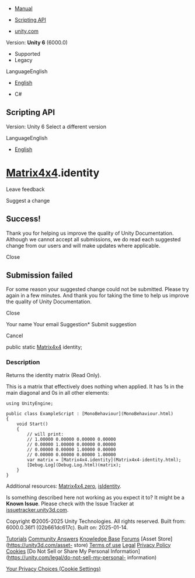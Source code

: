 [ ]()

  * [Manual](../Manual/index.html)
  * [Scripting API](../ScriptReference/index.html)

  * [unity.com](https://unity.com/)

Version: **Unity 6** (6000.0)

  * Supported
  * Legacy

LanguageEnglish

  * [English]()

  * C#

[ ](https://docs.unity3d.com)

## Scripting API

Version: Unity 6 Select a different version

LanguageEnglish

  * [English]()

#  [Matrix4x4](Matrix4x4.html).identity

Leave feedback

Suggest a change

## Success!

Thank you for helping us improve the quality of Unity Documentation. Although
we cannot accept all submissions, we do read each suggested change from our
users and will make updates where applicable.

Close

## Submission failed

For some reason your suggested change could not be submitted. Please <a>try
again</a> in a few minutes. And thank you for taking the time to help us
improve the quality of Unity Documentation.

Close

Your name Your email Suggestion* Submit suggestion

Cancel

[ ]()

public static [Matrix4x4](Matrix4x4.html) identity;

### Description

Returns the identity matrix (Read Only).

This is a matrix that effectively does nothing when applied. It has 1s in the
main diagonal and 0s in all other elements:

    
    
    using UnityEngine;  
      
    public class ExampleScript : [MonoBehaviour](MonoBehaviour.html)
    {
        void Start()
        {
            // will print:
            // 1.00000 0.00000 0.00000 0.00000
            // 0.00000 1.00000 0.00000 0.00000
            // 0.00000 0.00000 1.00000 0.00000
            // 0.00000 0.00000 0.00000 1.00000
            var matrix = [Matrix4x4.identity](Matrix4x4-identity.html);
            [Debug.Log](Debug.Log.html)(matrix);
        }
    }
    

Additional resources: [Matrix4x4.zero](Matrix4x4-zero.html),
[isIdentity](Matrix4x4-isIdentity.html).

Is something described here not working as you expect it to? It might be a
**Known Issue**. Please check with the Issue Tracker at
[issuetracker.unity3d.com](https://issuetracker.unity3d.com).

Copyright ©2005-2025 Unity Technologies. All rights reserved. Built from:
6000.0.36f1 (02b661dc617c). Built on: 2025-01-14.

[Tutorials](https://unity3d.com/learn) [Community
Answers](https://answers.unity3d.com) [Knowledge
Base](https://support.unity3d.com/hc/en-us)
[Forums](https://forum.unity3d.com) [Asset Store](https://unity3d.com/asset-
store) [Terms of use](https://docs.unity3d.com/Manual/TermsOfUse.html)
[Legal](https://unity.com/legal) [Privacy
Policy](https://unity.com/legal/privacy-policy)
[Cookies](https://unity.com/legal/cookie-policy) [Do Not Sell or Share My
Personal Information](https://unity.com/legal/do-not-sell-my-personal-
information)

[Your Privacy Choices (Cookie Settings)](javascript:void\(0\);)

